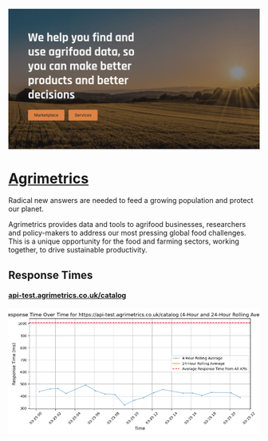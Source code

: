 [![Visit Agrimetrics](imagePreview.png)](https://agrimetrics.co.uk)

# [Agrimetrics](https://agrimetrics.co.uk)

Radical new answers are needed to feed a growing population and protect our planet.

Agrimetrics provides data and tools to agrifood businesses, researchers and policy-makers to address our most pressing global food challenges. This is a unique opportunity for the food and farming sectors, working together, to drive sustainable productivity.

## Response Times

#### [api-test.agrimetrics.co.uk/catalog](https://api-test.agrimetrics.co.uk/catalog)

![api-test.agrimetrics.co.uk/catalog](response-time-charts/6170692d746573742e616772696d6574726963732e636f2e756b2f636174616c6f67.png)
